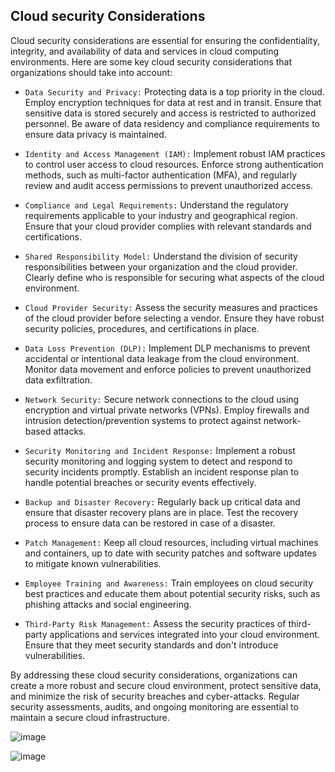 ## Cloud security Considerations

Cloud security considerations are essential for ensuring the confidentiality, integrity, and availability of data and services in cloud computing environments. Here are some key cloud security considerations that organizations should take into account:

+ `Data Security and Privacy:` Protecting data is a top priority in the cloud. Employ encryption techniques for data at rest and in transit. Ensure that sensitive data is stored securely and access is restricted to authorized personnel. Be aware of data residency and compliance requirements to ensure data privacy is maintained.

+ `Identity and Access Management (IAM):` Implement robust IAM practices to control user access to cloud resources. Enforce strong authentication methods, such as multi-factor authentication (MFA), and regularly review and audit access permissions to prevent unauthorized access.

+ `Compliance and Legal Requirements:` Understand the regulatory requirements applicable to your industry and geographical region. Ensure that your cloud provider complies with relevant standards and certifications.

+ `Shared Responsibility Model:` Understand the division of security responsibilities between your organization and the cloud provider. Clearly define who is responsible for securing what aspects of the cloud environment.

+ `Cloud Provider Security:` Assess the security measures and practices of the cloud provider before selecting a vendor. Ensure they have robust security policies, procedures, and certifications in place.

+ `Data Loss Prevention (DLP):` Implement DLP mechanisms to prevent accidental or intentional data leakage from the cloud environment. Monitor data movement and enforce policies to prevent unauthorized data exfiltration.

+ `Network Security:` Secure network connections to the cloud using encryption and virtual private networks (VPNs). Employ firewalls and intrusion detection/prevention systems to protect against network-based attacks.

+ `Security Monitoring and Incident Response:` Implement a robust security monitoring and logging system to detect and respond to security incidents promptly. Establish an incident response plan to handle potential breaches or security events effectively.

+ `Backup and Disaster Recovery:` Regularly back up critical data and ensure that disaster recovery plans are in place. Test the recovery process to ensure data can be restored in case of a disaster.

+ `Patch Management:` Keep all cloud resources, including virtual machines and containers, up to date with security patches and software updates to mitigate known vulnerabilities.

+ `Employee Training and Awareness:` Train employees on cloud security best practices and educate them about potential security risks, such as phishing attacks and social engineering.

+ `Third-Party Risk Management:` Assess the security practices of third-party applications and services integrated into your cloud environment. Ensure that they meet security standards and don't introduce vulnerabilities.

By addressing these cloud security considerations, organizations can create a more robust and secure cloud environment, protect sensitive data, and minimize the risk of security breaches and cyber-attacks. Regular security assessments, audits, and ongoing monitoring are essential to maintain a secure cloud infrastructure.

![image](https://github.com/adeleke123/I4GCybersecurity/assets/51156057/d907dda8-093e-4f1a-adad-45ebe052d5d4)

![image](https://github.com/adeleke123/I4GCybersecurity/assets/51156057/86b46404-2715-4060-9ba0-eea602a5e730)

